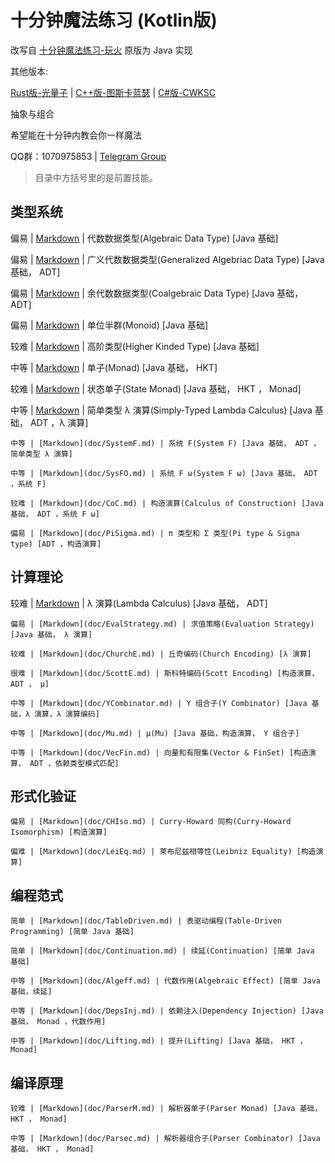 # 十分钟魔法练习 (Kotlin版)

改写自 [十分钟魔法练习-玩火]((https://github.com/niltok/magic-in-ten-mins)) 原版为 Java 实现

其他版本:

[Rust版-光量子](https://github.com/PhotonQuantum/magic-in-ten-mins-rs) |
[C++版-图斯卡蓝瑟](https://github.com/tusikalanse/magic-in-ten-mins-cpp) |
[C#版-CWKSC](https://github.com/CWKSC/magic-in-ten-mins-csharp)

抽象与组合

希望能在十分钟内教会你一样魔法

QQ群：1070975853 |
[Telegram Group](https://t.me/joinchat/HZm-VAAFTrIxoxQQ)

> 目录中方括号里的是前置技能。

## 类型系统

偏易 | [Markdown](doc/ADT.md) | 代数数据类型(Algebraic Data Type) [Java 基础]

偏易 | [Markdown](doc/GADT.md) | 广义代数数据类型(Generalized Algebriac Data Type) [Java 基础， ADT]

偏易 | [Markdown](doc/CoData.md) | 余代数数据类型(Coalgebraic Data Type) [Java 基础， ADT]

偏易 | [Markdown](doc/Monoid.md) | 单位半群(Monoid) [Java 基础]

较难 | [Markdown](doc/HKT.md) | 高阶类型(Higher Kinded Type) [Java 基础]

中等 | [Markdown](doc/Monad.md) | 单子(Monad) [Java 基础， HKT]

较难 | [Markdown](doc/StateMonad.md) | 状态单子(State Monad) [Java 基础， HKT ， Monad]

中等 | [Markdown](doc/STLC.md) | 简单类型 λ 演算(Simply-Typed Lambda Calculus) [Java 基础， ADT ，λ 演算]

```
中等 | [Markdown](doc/SystemF.md) | 系统 F(System F) [Java 基础， ADT ，简单类型 λ 演算]

中等 | [Markdown](doc/SysFO.md) | 系统 F ω(System F ω) [Java 基础， ADT ，系统 F]

较难 | [Markdown](doc/CoC.md) | 构造演算(Calculus of Construction) [Java 基础， ADT ，系统 F ω]

偏易 | [Markdown](doc/PiSigma.md) | π 类型和 Σ 类型(Pi type & Sigma type) [ADT ，构造演算]
```

## 计算理论

较难 | [Markdown](doc/Lambda.md) | λ 演算(Lambda Calculus) [Java 基础， ADT]

```
偏易 | [Markdown](doc/EvalStrategy.md) | 求值策略(Evaluation Strategy) [Java 基础， λ 演算]

较难 | [Markdown](doc/ChurchE.md) | 丘奇编码(Church Encoding) [λ 演算]

很难 | [Markdown](doc/ScottE.md) | 斯科特编码(Scott Encoding) [构造演算， ADT ， μ]

中等 | [Markdown](doc/YCombinator.md) | Y 组合子(Y Combinator) [Java 基础，λ 演算，λ 演算编码]

中等 | [Markdown](doc/Mu.md) | μ(Mu) [Java 基础，构造演算， Y 组合子]

中等 | [Markdown](doc/VecFin.md) | 向量和有限集(Vector & FinSet) [构造演算， ADT ，依赖类型模式匹配]
```

## 形式化验证

```
偏易 | [Markdown](doc/CHIso.md) | Curry-Howard 同构(Curry-Howard Isomorphism) [构造演算]

偏难 | [Markdown](doc/LeiEq.md) | 莱布尼兹相等性(Leibniz Equality) [构造演算]
```

## 编程范式

```
简单 | [Markdown](doc/TableDriven.md) | 表驱动编程(Table-Driven Programming) [简单 Java 基础]

简单 | [Markdown](doc/Continuation.md) | 续延(Continuation) [简单 Java 基础]

中等 | [Markdown](doc/Algeff.md) | 代数作用(Algebraic Effect) [简单 Java 基础，续延]

中等 | [Markdown](doc/DepsInj.md) | 依赖注入(Dependency Injection) [Java 基础， Monad ，代数作用]

中等 | [Markdown](doc/Lifting.md) | 提升(Lifting) [Java 基础， HKT ， Monad]
```

## 编译原理

```
较难 | [Markdown](doc/ParserM.md) | 解析器单子(Parser Monad) [Java 基础， HKT ， Monad]

中等 | [Markdown](doc/Parsec.md) | 解析器组合子(Parser Combinator) [Java 基础， HKT ， Monad]
```